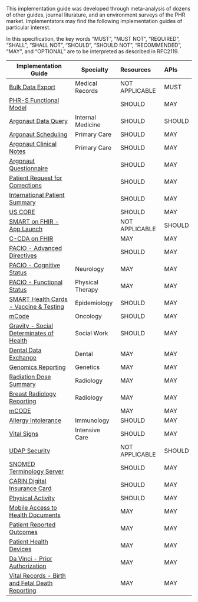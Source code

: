 This implementation guide was developed through meta-analysis of dozens of other guides, journal liturature, and an environment surveys of the PHR market.  Implementators may find the following implementation guides of particular interest.

In this specification, the key words “MUST”, “MUST NOT”, “REQUIRED”, “SHALL”, “SHALL NOT”, “SHOULD”, “SHOULD NOT”, “RECOMMENDED”, “MAY”, and “OPTIONAL” are to be interpreted as described in RFC2119.

| Implementation Guide  | Specialty | Resources | APIs |
| --------------------- | --------  | :-------- | :-------- | 
| [Bulk Data Export](https://build.fhir.org/ig/HL7/bulk-data/export.html) | Medical Records | NOT APPLICABLE | MUST |
| [PHR-S Functional Model](https://www.hl7.org/implement/standards/product_brief.cfm?product_id=88)  |  | SHOULD | MAY |
| [Argonaut Data Query](http://www.fhir.org/guides/argonaut/r2/) | Internal Medicine  | SHOULD | SHOULD |
| [Argonaut Scheduling](http://fhir.org/guides/argonaut/scheduling/) | Primary Care | SHOULD | MAY |
| [Argonaut Clinical Notes](http://fhir.org/guides/argonaut/clinicalnotes/) | Primary Care  | SHOULD | MAY |
| [Argonaut Questionnaire](http://fhir.org/guides/argonaut/questionnaire/) |   | SHOULD | MAY |
| [Patient Request for Corrections](https://build.fhir.org/ig/HL7/fhir-patient-correction/) |   | SHOULD | MAY |
| [International Patient Summary](http://hl7.org/fhir/uv/ips/) |   | SHOULD | MAY |
| [US CORE](https://www.hl7.org/fhir/us/core/) |   | SHOULD | MAY |
| [SMART on FHIR - App Launch](https://hl7.org/fhir/smart-app-launch/) |   | NOT APPLICABLE | SHOULD |
| [C-CDA on FHIR](http://hl7.org/fhir/us/ccda/) |   | MAY | MAY |
| [PACIO - Advanced Directives](https://build.fhir.org/ig/HL7/fhir-pacio-adi/) |   | SHOULD | MAY |
| [PACIO - Cognitive Status](https://build.fhir.org/ig/HL7/fhir-pacio-cognitive-status/) | Neurology | MAY | MAY |
| [PACIO - Functional Status](https://build.fhir.org/ig/HL7/fhir-pacio-functional-status/) | Physical Therapy | MAY | MAY |
| [SMART Health Cards - Vaccine & Testing](https://build.fhir.org/ig/HL7/fhir-shc-vaccination-ig/) | Epidemiology  | SHOULD | MAY |
| [mCode](https://build.fhir.org/ig/HL7/fhir-mCODE-ig/branches/master/examples.html) | Oncology | SHOULD | MAY |
| [Gravity - Social Determinates of Health](https://build.fhir.org/ig/HL7/fhir-sdoh-clinicalcare/) | Social Work | SHOULD | MAY |
| [Dental Data Exchange](https://build.fhir.org/ig/HL7/dental-data-exchange/) | Dental  | MAY | MAY |
| [Genomics Reporting](https://build.fhir.org/ig/HL7/genomics-reporting/artifacts.html) | Genetics | MAY | MAY |
| [Radiation Dose Summary](https://build.fhir.org/ig/HL7/fhir-radiation-dose-summary-ig/) | Radiology  | MAY | MAY |
| [Breast Radiology Reporting](https://build.fhir.org/ig/HL7/fhir-breast-radiology-ig/) |  Radiology | MAY | MAY |
| [mCODE](http://hl7.org/fhir/us/mcode/) | | MAY | MAY |
| [Allergy Intolerance](https://build.fhir.org/ig/hl7ch/ch-allergyintolerance/document.html) | Immunology  | SHOULD | MAY |
| [Vital Signs](https://build.fhir.org/ig/HL7/cimi-vital-signs/) | Intensive Care  | SHOULD | MAY |
| [UDAP Security](https://build.fhir.org/ig/HL7/fhir-udap-security-ig/) |   | NOT APPLICABLE | SHOULD |
| [SNOMED Terminology Server](https://build.fhir.org/ig/IHTSDO/snomed-ig/) |   | SHOULD | MAY |
| [CARIN Digital Insurance Card](https://build.fhir.org/ig/HL7/carin-digital-insurance-card/) |   | SHOULD | MAY |
| [Physical Activity](https://build.fhir.org/ig/HL7/physical-activity) | | SHOULD | MAY |
| [Mobile Access to Health Documents](https://profiles.ihe.net/ITI/MHD/) |   | MAY | MAY |
| [Patient Reported Outcomes](http://hl7.org/fhir/us/patient-reported-outcomes/2019May/index.html) |   | MAY | MAY |
| [Patient Health Devices](http://hl7.org/fhir/uv/phd/2019May/) |   | MAY | MAY |
| [Da Vinci - Prior Authorization](http://hl7.org/fhir/us/davinci-pas/) |   | MAY | MAY |
| [Vital Records -  Birth and Fetal Death Reporting](http://hl7.org/fhir/us/bfdr/artifacts.html) |   | MAY | MAY |


